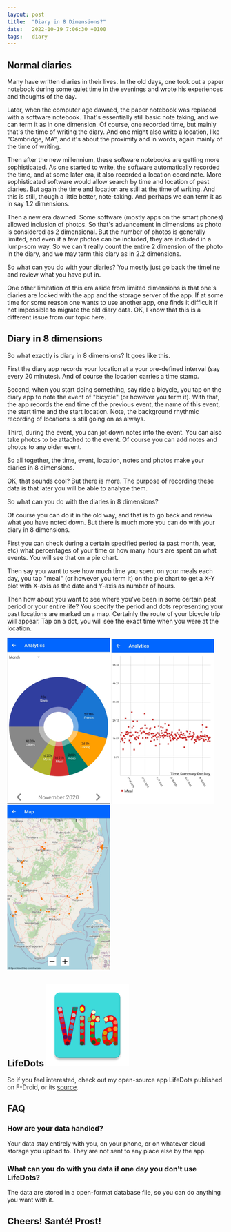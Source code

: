 ```yaml
---
layout: post
title:  "Diary in 8 Dimensions?"
date:   2022-10-19 7:06:30 +0100
tags:   diary
---
```


## Normal diaries

Many have written diaries in their lives.  In the old days, one took out a paper notebook during some quiet time in the evenings and wrote his experiences and thoughts of the day.  

Later, when the computer age dawned, the paper notebook was replaced with a software notebook.  That's essentially still basic note taking, and we can term it as in one dimension.  Of course, one recorded time, but mainly that's the time of writing the diary.  And one might also write a location, like "Cambridge, MA", and it's about the proximity and in words, again mainly of the time of writing.

Then after the new millennium, these software notebooks are getting more sophisticated.  As one started to write, the software automatically recorded the time, and at some later era, it also recorded a location coordinate.  More sophisticated software would allow search by time and location of past diaries.  But again the time and location are still at the time of writing.  And this is still, though a little better, note-taking.  And perhaps we can term it as in say 1.2 dimensions.

Then a new era dawned.  Some software (mostly apps on the smart phones) allowed inclusion of photos.  So that's advancement in dimensions as photo is considered as 2 dimensional.  But the number of photos is generally limited, and even if a few photos can be included, they are included in a lump-som way.  So we can't really count the entire 2 dimension of the photo in the diary, and we may term this diary as in 2.2 dimensions.

So what can you do with your diaries?  You mostly just go back the timeline and review what you have put in.

One other limitation of this era aside from limited dimensions is that one's diaries are locked with the app and the storage server of the app.  If at some time for some reason one wants to use another app, one finds it difficult if not impossible to migrate the old diary data.  OK, I know that this is a different issue from our topic here.

## Diary in 8 dimensions

So what exactly is diary in 8 dimensions?  It goes like this.

First the diary app records your location at a your pre-defined interval (say every 20 minutes).  And of course the location carries a time stamp.

Second, when you start doing something, say ride a bicycle, you tap on the diary app to note the event of "bicycle" (or however you term it).  With that, the app records the end time of the previous event, the name of this event, the start time and the start location.  Note, the background rhythmic recording of locations is still going on as always.

Third, during the event, you can jot down notes into the event.  You can also take photos to be attached to the event.  Of course you can add notes and photos to any older event.

So all together, the time, event, location, notes and photos make your diaries in 8 dimensions.

OK, that sounds cool?  But there is more.  The purpose of recording these data is that later you will be able to analyze them. 

So what can you do with the diaries in 8 dimensions?

Of course you can do it in the old way, and that is to go back and review what you have noted down.  But there is much more you can do with your diary in 8 dimensions.

First you can check during a certain specified period (a past month, year, etc) what percentages of your time or how many hours are spent on what events.  You will see that on a pie chart.

Then say you want to see how much time you spent on your meals each day, you tap "meal" (or however you term it) on the pie chart to get a X-Y plot with X-axis as the date and Y-axis as number of hours.

Then how about you want to see where you've been in some certain past period or your entire life?  You specify the period and dots representing your past locations are marked on a map.  Certainly the route of your bicycle trip will appear.  Tap on a dot, you will see the exact time when you were at the location.

<img src="/assets/images/analitics_month.jpg" width="238" /> <img src="/assets/images/timeline.jpg" width="238" />  <img src="/assets/images/map.jpg" width="238" /> 

## LifeDots ![LifeDots](/assets/images//logo.png) 

So if you feel interested, check out my open-source app LifeDots published on F-Droid, or its [source](https://github.com/XilinJia/Life-Dots).

## FAQ

### How are your data handled?  
Your data stay entirely with you, on your phone, or on whatever cloud storage you upload to.  They are not sent to any place else by the app.

### What can you do with you data if one day you don't use LifeDots?  
The data are stored in a open-format database file, so you can do anything you want with it.

## Cheers!  Santé!  Prost!